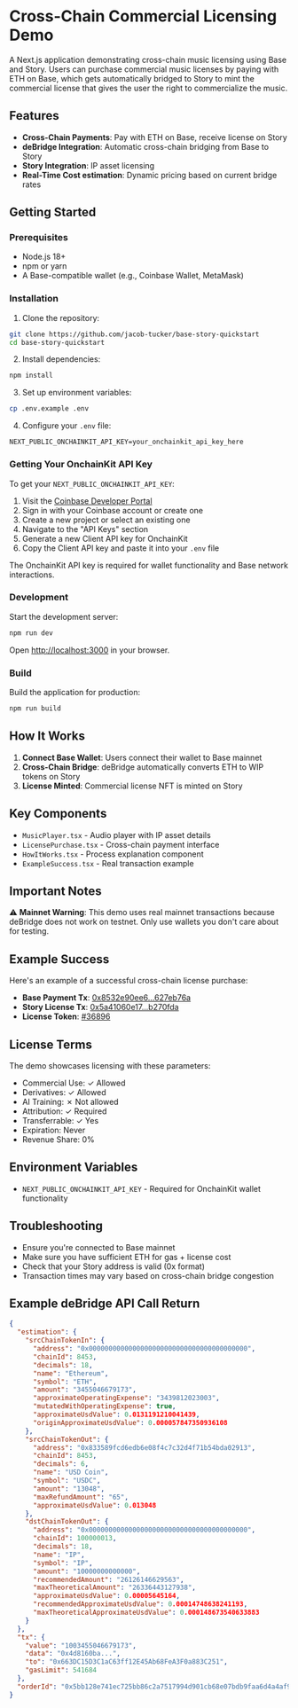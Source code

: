 # Cross-Chain Commercial Licensing Demo

A Next.js application demonstrating cross-chain music licensing using Base and Story. Users can purchase commercial music licenses by paying with ETH on Base, which gets automatically bridged to Story to mint the commercial license that gives the user the right to commercialize the music.

## Features

- **Cross-Chain Payments**: Pay with ETH on Base, receive license on Story
- **deBridge Integration**: Automatic cross-chain bridging from Base to Story
- **Story Integration**: IP asset licensing
- **Real-Time Cost estimation**: Dynamic pricing based on current bridge rates

## Getting Started

### Prerequisites

- Node.js 18+
- npm or yarn
- A Base-compatible wallet (e.g., Coinbase Wallet, MetaMask)

### Installation

1. Clone the repository:

```bash
git clone https://github.com/jacob-tucker/base-story-quickstart
cd base-story-quickstart
```

2. Install dependencies:

```bash
npm install
```

3. Set up environment variables:

```bash
cp .env.example .env
```

4. Configure your `.env` file:

```env
NEXT_PUBLIC_ONCHAINKIT_API_KEY=your_onchainkit_api_key_here
```

### Getting Your OnchainKit API Key

To get your `NEXT_PUBLIC_ONCHAINKIT_API_KEY`:

1. Visit the [Coinbase Developer Portal](https://portal.cdp.coinbase.com/)
2. Sign in with your Coinbase account or create one
3. Create a new project or select an existing one
4. Navigate to the "API Keys" section
5. Generate a new Client API key for OnchainKit
6. Copy the Client API key and paste it into your `.env` file

The OnchainKit API key is required for wallet functionality and Base network interactions.

### Development

Start the development server:

```bash
npm run dev
```

Open [http://localhost:3000](http://localhost:3000) in your browser.

### Build

Build the application for production:

```bash
npm run build
```

## How It Works

1. **Connect Base Wallet**: Users connect their wallet to Base mainnet
2. **Cross-Chain Bridge**: deBridge automatically converts ETH to WIP tokens on Story
3. **License Minted**: Commercial license NFT is minted on Story

## Key Components

- `MusicPlayer.tsx` - Audio player with IP asset details
- `LicensePurchase.tsx` - Cross-chain payment interface
- `HowItWorks.tsx` - Process explanation component
- `ExampleSuccess.tsx` - Real transaction example

## Important Notes

⚠️ **Mainnet Warning**: This demo uses real mainnet transactions because deBridge does not work on testnet. Only use wallets you don't care about for testing.

## Example Success

Here's an example of a successful cross-chain license purchase:

- **Base Payment Tx**: [0x8532e90ee6...627eb76a](https://basescan.org/tx/0x8532e90ee671268f578202850a1709a8d512f71b1a81bf3eb4929d6a627eb76a)
- **Story License Tx**: [0x5a41060e17...b270fda](https://www.storyscan.io/tx/0x5a41060e17791be6506c62e782542127a10c7dd298fa894729bd0ba61b270fda)
- **License Token**: [#36896](https://explorer.story.foundation/transactions/0x5a41060e17791be6506c62e782542127a10c7dd298fa894729bd0ba61b270fda)

## License Terms

The demo showcases licensing with these parameters:

- Commercial Use: ✓ Allowed
- Derivatives: ✓ Allowed
- AI Training: ✗ Not allowed
- Attribution: ✓ Required
- Transferrable: ✓ Yes
- Expiration: Never
- Revenue Share: 0%

## Environment Variables

- `NEXT_PUBLIC_ONCHAINKIT_API_KEY` - Required for OnchainKit wallet functionality

## Troubleshooting

- Ensure you're connected to Base mainnet
- Make sure you have sufficient ETH for gas + license cost
- Check that your Story address is valid (0x format)
- Transaction times may vary based on cross-chain bridge congestion

## Example deBridge API Call Return

```json
{
  "estimation": {
    "srcChainTokenIn": {
      "address": "0x0000000000000000000000000000000000000000",
      "chainId": 8453,
      "decimals": 18,
      "name": "Ethereum",
      "symbol": "ETH",
      "amount": "3455046679173",
      "approximateOperatingExpense": "3439812023003",
      "mutatedWithOperatingExpense": true,
      "approximateUsdValue": 0.0131191210041439,
      "originApproximateUsdValue": 0.000057847350936108
    },
    "srcChainTokenOut": {
      "address": "0x833589fcd6edb6e08f4c7c32d4f71b54bda02913",
      "chainId": 8453,
      "decimals": 6,
      "name": "USD Coin",
      "symbol": "USDC",
      "amount": "13048",
      "maxRefundAmount": "65",
      "approximateUsdValue": 0.013048
    },
    "dstChainTokenOut": {
      "address": "0x0000000000000000000000000000000000000000",
      "chainId": 100000013,
      "decimals": 18,
      "name": "IP",
      "symbol": "IP",
      "amount": "10000000000000",
      "recommendedAmount": "26126146629563",
      "maxTheoreticalAmount": "26336443127938",
      "approximateUsdValue": 0.00005645164,
      "recommendedApproximateUsdValue": 0.00014748638241193,
      "maxTheoreticalApproximateUsdValue": 0.000148673540633883
    }
  },
  "tx": {
    "value": "1003455046679173",
    "data": "0x4d8160ba...",
    "to": "0x663DC15D3C1aC63ff12E45Ab68FeA3F0a883C251",
    "gasLimit": 541684
  },
  "orderId": "0x5bb128e741ec725bb86c2a7517994d901cb68e07bdb9faa6d4a4af9a72ecd638"
}
```
